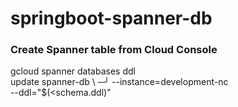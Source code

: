 # springboot-spanner-db


### Create Spanner table from Cloud Console

gcloud spanner databases ddl \
update spanner-db \                                                                                                                                                           ─╯
--instance=development-nc \
--ddl="$(<schema.ddl)"

